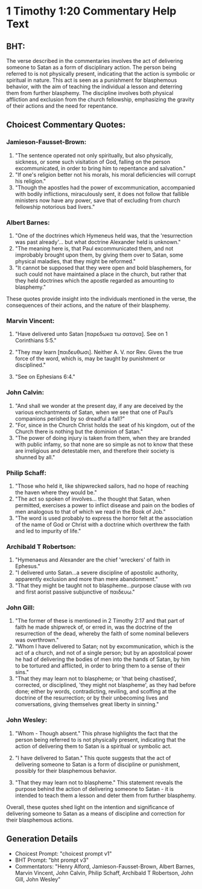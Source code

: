 # 1 Timothy 1:20 Commentary Help Text

## BHT:
The verse described in the commentaries involves the act of delivering someone to Satan as a form of disciplinary action. The person being referred to is not physically present, indicating that the action is symbolic or spiritual in nature. This act is seen as a punishment for blasphemous behavior, with the aim of teaching the individual a lesson and deterring them from further blasphemy. The discipline involves both physical affliction and exclusion from the church fellowship, emphasizing the gravity of their actions and the need for repentance.

## Choicest Commentary Quotes:
### Jamieson-Fausset-Brown:
1. "The sentence operated not only spiritually, but also physically, sickness, or some such visitation of God, falling on the person excommunicated, in order to bring him to repentance and salvation."
2. "If one's religion better not his morals, his moral deficiencies will corrupt his religion."
3. "Though the apostles had the power of excommunication, accompanied with bodily inflictions, miraculously sent, it does not follow that fallible ministers now have any power, save that of excluding from church fellowship notorious bad livers."

### Albert Barnes:
1. "One of the doctrines which Hymeneus held was, that the 'resurrection was past already'... but what doctrine Alexander held is unknown." 
2. "The meaning here is, that Paul excommunicated them, and not improbably brought upon them, by giving them over to Satan, some physical maladies, that they might be reformed."
3. "It cannot be supposed that they were open and bold blasphemers, for such could not have maintained a place in the church, but rather that they held doctrines which the apostle regarded as amounting to blasphemy."

These quotes provide insight into the individuals mentioned in the verse, the consequences of their actions, and the nature of their blasphemy.

### Marvin Vincent:
1. "Have delivered unto Satan [παρεδωκα τω σατανα]. See on 1 Corinthians 5:5." 

2. "They may learn [παιδευθωσι]. Neither A. V. nor Rev. Gives the true force of the word, which is, may be taught by punishment or disciplined." 

3. "See on Ephesians 6:4."

### John Calvin:
1. "And shall we wonder at the present day, if any are deceived by the various enchantments of Satan, when we see that one of Paul’s companions perished by so dreadful a fall?"
2. "For, since in the Church Christ holds the seat of his kingdom, out of the Church there is nothing but the dominion of Satan."
3. "The power of doing injury is taken from them, when they are branded with public infamy, so that none are so simple as not to know that these are irreligious and detestable men, and therefore their society is shunned by all."

### Philip Schaff:
1. "Those who held it, like shipwrecked sailors, had no hope of reaching the haven where they would be." 
2. "The act so spoken of involves... the thought that Satan, when permitted, exercises a power to inflict disease and pain on the bodies of men analogous to that of which we read in the Book of Job."
3. "The word is used probably to express the horror felt at the association of the name of God or Christ with a doctrine which overthrew the faith and led to impurity of life."

### Archibald T Robertson:
1. "Hymenaeus and Alexander are the chief 'wreckers' of faith in Ephesus." 
2. "I delivered unto Satan...a severe discipline of apostolic authority, apparently exclusion and more than mere abandonment."
3. "That they might be taught not to blaspheme...purpose clause with ινα and first aorist passive subjunctive of παιδευω."

### John Gill:
1. "The former of these is mentioned in 2 Timothy 2:17 and that part of faith he made shipwreck of, or erred in, was the doctrine of the resurrection of the dead, whereby the faith of some nominal believers was overthrown."
2. "Whom I have delivered to Satan; not by excommunication, which is the act of a church, and not of a single person; but by an apostolical power he had of delivering the bodies of men into the hands of Satan, by him to be tortured and afflicted, in order to bring them to a sense of their sins."
3. "That they may learn not to blaspheme; or 'that being chastised', corrected, or disciplined, 'they might not blaspheme', as they had before done; either by words, contradicting, reviling, and scoffing at the doctrine of the resurrection; or by their unbecoming lives and conversations, giving themselves great liberty in sinning."

### John Wesley:
1. "Whom - Though absent." This phrase highlights the fact that the person being referred to is not physically present, indicating that the action of delivering them to Satan is a spiritual or symbolic act.

2. "I have delivered to Satan." This quote suggests that the act of delivering someone to Satan is a form of discipline or punishment, possibly for their blasphemous behavior.

3. "That they may learn not to blaspheme." This statement reveals the purpose behind the action of delivering someone to Satan - it is intended to teach them a lesson and deter them from further blasphemy.

Overall, these quotes shed light on the intention and significance of delivering someone to Satan as a means of discipline and correction for their blasphemous actions.


## Generation Details
- Choicest Prompt: "choicest prompt v1"
- BHT Prompt: "bht prompt v3"
- Commentators: "Henry Alford, Jamieson-Fausset-Brown, Albert Barnes, Marvin Vincent, John Calvin, Philip Schaff, Archibald T Robertson, John Gill, John Wesley"
